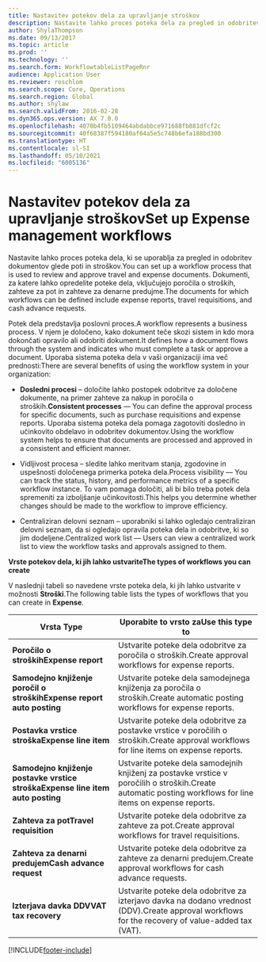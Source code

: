 ```yaml
---
title: Nastavitev potekov dela za upravljanje stroškov
description: Nastavite lahko proces poteka dela za pregled in odobritev dokumentov glede poti in stroškov.
author: ShylaThompson
ms.date: 09/13/2017
ms.topic: article
ms.prod: ''
ms.technology: ''
ms.search.form: WorkflowtableListPageRnr
audience: Application User
ms.reviewer: roschlom
ms.search.scope: Core, Operations
ms.search.region: Global
ms.author: shylaw
ms.search.validFrom: 2016-02-28
ms.dyn365.ops.version: AX 7.0.0
ms.openlocfilehash: 4070b4fb5109464abdabbce971688fb881dfcf2c
ms.sourcegitcommit: 40f68387f594180af64a5e5c748b6efa188bd300
ms.translationtype: HT
ms.contentlocale: sl-SI
ms.lasthandoff: 05/10/2021
ms.locfileid: "6005136"
---
```

# <a name="set-up-expense-management-workflows"></a><span data-ttu-id="e5e55-103">Nastavitev potekov dela za upravljanje stroškov</span><span class="sxs-lookup"><span data-stu-id="e5e55-103">Set up Expense management workflows</span></span>

<span data-ttu-id="e5e55-104">Nastavite lahko proces poteka dela, ki se uporablja za pregled in odobritev dokumentov glede poti in stroškov.</span><span class="sxs-lookup"><span data-stu-id="e5e55-104">You can set up a workflow process that is used to review and approve travel and expense documents.</span></span> <span data-ttu-id="e5e55-105">Dokumenti, za katere lahko opredelite poteke dela, vključujejo poročila o stroških, zahteve za pot in zahteve za denarne predujme.</span><span class="sxs-lookup"><span data-stu-id="e5e55-105">The documents for which workflows can be defined include expense reports, travel requisitions, and cash advance requests.</span></span>

<span data-ttu-id="e5e55-106">Potek dela predstavlja poslovni proces.</span><span class="sxs-lookup"><span data-stu-id="e5e55-106">A workflow represents a business process.</span></span> <span data-ttu-id="e5e55-107">V njem je določeno, kako dokument teče skozi sistem in kdo mora dokončati opravilo ali odobriti dokument.</span><span class="sxs-lookup"><span data-stu-id="e5e55-107">It defines how a document flows through the system and indicates who must complete a task or approve a document.</span></span> <span data-ttu-id="e5e55-108">Uporaba sistema poteka dela v vaši organizaciji ima več prednosti:</span><span class="sxs-lookup"><span data-stu-id="e5e55-108">There are several benefits of using the workflow system in your organization:</span></span>

-   <span data-ttu-id="e5e55-109">**Dosledni procesi** – določite lahko postopek odobritve za določene dokumente, na primer zahteve za nakup in poročila o stroških.</span><span class="sxs-lookup"><span data-stu-id="e5e55-109">**Consistent processes** — You can define the approval process for specific documents, such as purchase requisitions and expense reports.</span></span> <span data-ttu-id="e5e55-110">Uporaba sistema poteka dela pomaga zagotoviti dosledno in učinkovito obdelavo in odobritev dokumentov.</span><span class="sxs-lookup"><span data-stu-id="e5e55-110">Using the workflow system helps to ensure that documents are processed and approved in a consistent and efficient manner.</span></span>

-   <span data-ttu-id="e5e55-111">Vidljivost procesa – sledite lahko meritvam stanja, zgodovine in uspešnosti določenega primerka poteka dela.</span><span class="sxs-lookup"><span data-stu-id="e5e55-111">Process visibility — You can track the status, history, and performance metrics of a specific workflow instance.</span></span> <span data-ttu-id="e5e55-112">To vam pomaga določiti, ali bi bilo treba potek dela spremeniti za izboljšanje učinkovitosti.</span><span class="sxs-lookup"><span data-stu-id="e5e55-112">This helps you determine whether changes should be made to the workflow to improve efficiency.</span></span>

-   <span data-ttu-id="e5e55-113">Centraliziran delovni seznam – uporabniki si lahko ogledajo centraliziran delovni seznam, da si ogledajo opravila poteka dela in odobritve, ki so jim dodeljene.</span><span class="sxs-lookup"><span data-stu-id="e5e55-113">Centralized work list — Users can view a centralized work list to view the workflow tasks and approvals assigned to them.</span></span> 

<span data-ttu-id="e5e55-114">**Vrste potekov dela, ki jih lahko ustvarite**</span><span class="sxs-lookup"><span data-stu-id="e5e55-114">**The types of workflows you can create**</span></span>

<span data-ttu-id="e5e55-115">V naslednji tabeli so navedene vrste poteka dela, ki jih lahko ustvarite v možnosti **Stroški**.</span><span class="sxs-lookup"><span data-stu-id="e5e55-115">The following table lists the types of workflows that you can create in **Expense**.</span></span>


|              <span data-ttu-id="e5e55-116"><strong>Vrsta </strong></span><span class="sxs-lookup"><span data-stu-id="e5e55-116"><strong>Type</strong></span></span>              |                   <span data-ttu-id="e5e55-117"><strong>Uporabite to vrsto za</strong></span><span class="sxs-lookup"><span data-stu-id="e5e55-117"><strong>Use this type to</strong></span></span>                   |
|-------------------------------------------------|-----------------------------------------------------------------------|
|         <span data-ttu-id="e5e55-118"><strong>Poročilo o stroških</strong></span><span class="sxs-lookup"><span data-stu-id="e5e55-118"><strong>Expense report</strong></span></span>         |            <span data-ttu-id="e5e55-119">Ustvarite poteke dela odobritve za poročila o stroških.</span><span class="sxs-lookup"><span data-stu-id="e5e55-119">Create approval workflows for expense reports.</span></span>             |
|  <span data-ttu-id="e5e55-120"><strong>Samodejno knjiženje poročil o stroških</strong></span><span class="sxs-lookup"><span data-stu-id="e5e55-120"><strong>Expense report auto posting</strong></span></span>   |        <span data-ttu-id="e5e55-121">Ustvarite poteke dela samodejnega knjiženja za poročila o stroških.</span><span class="sxs-lookup"><span data-stu-id="e5e55-121">Create automatic posting workflows for expense reports.</span></span>        |
|       <span data-ttu-id="e5e55-122"><strong>Postavka vrstice stroška</strong></span><span class="sxs-lookup"><span data-stu-id="e5e55-122"><strong>Expense line item</strong></span></span>        |     <span data-ttu-id="e5e55-123">Ustvarite poteke dela odobritve za postavke vrstice v poročilih o stroških.</span><span class="sxs-lookup"><span data-stu-id="e5e55-123">Create approval workflows for line items on expense reports.</span></span>      |
| <span data-ttu-id="e5e55-124"><strong>Samodejno knjiženje postavke vrstice stroška</strong></span><span class="sxs-lookup"><span data-stu-id="e5e55-124"><strong>Expense line item auto posting</strong></span></span> | <span data-ttu-id="e5e55-125">Ustvarite poteke dela samodejnih knjiženj za postavke vrstice v poročilih o stroških.</span><span class="sxs-lookup"><span data-stu-id="e5e55-125">Create automatic posting workflows for line items on expense reports.</span></span> |
|       <span data-ttu-id="e5e55-126"><strong>Zahteva za pot</strong></span><span class="sxs-lookup"><span data-stu-id="e5e55-126"><strong>Travel requisition</strong></span></span>       |          <span data-ttu-id="e5e55-127">Ustvarite poteke dela odobritve za zahteve za pot.</span><span class="sxs-lookup"><span data-stu-id="e5e55-127">Create approval workflows for travel requisitions.</span></span>           |
|      <span data-ttu-id="e5e55-128"><strong>Zahteva za denarni predujem</strong></span><span class="sxs-lookup"><span data-stu-id="e5e55-128"><strong>Cash advance request</strong></span></span>      |         <span data-ttu-id="e5e55-129">Ustvarite poteke dela odobritve za zahteve za denarni predujem.</span><span class="sxs-lookup"><span data-stu-id="e5e55-129">Create approval workflows for cash advance requests.</span></span>          |
|        <span data-ttu-id="e5e55-130"><strong>Izterjava davka DDV</strong></span><span class="sxs-lookup"><span data-stu-id="e5e55-130"><strong>VAT tax recovery</strong></span></span>        | <span data-ttu-id="e5e55-131">Ustvarite poteke dela odobritve za izterjavo davka na dodano vrednost (DDV).</span><span class="sxs-lookup"><span data-stu-id="e5e55-131">Create approval workflows for the recovery of value-added tax (VAT).</span></span>  |



[!INCLUDE[footer-include](../includes/footer-banner.md)]